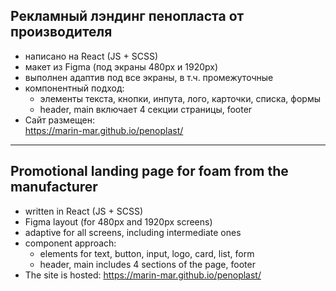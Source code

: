 ## Рекламный лэндинг пенопласта от производителя 
* написано на React (JS + SCSS)
* макет из Figma (под экраны 480px и 1920px)
* выполнен адаптив под все экраны, в т.ч. промежуточные
* компонентный подход:
	* элементы текста, кнопки, инпута, лого, карточки, списка, формы
	* header, main включает 4 секции страницы, footer
* Сайт размещен:  
		https://marin-mar.github.io/penoplast/

--- 

## Promotional landing page for foam from the manufacturer   
* written in React (JS + SCSS)
* Figma layout (for 480px and 1920px screens)
* adaptive for all screens, including intermediate ones
* component approach:
	* elements for text, button, input, logo, card, list, form
	* header, main includes 4 sections of the page, footer
* The site is hosted:
		https://marin-mar.github.io/penoplast/